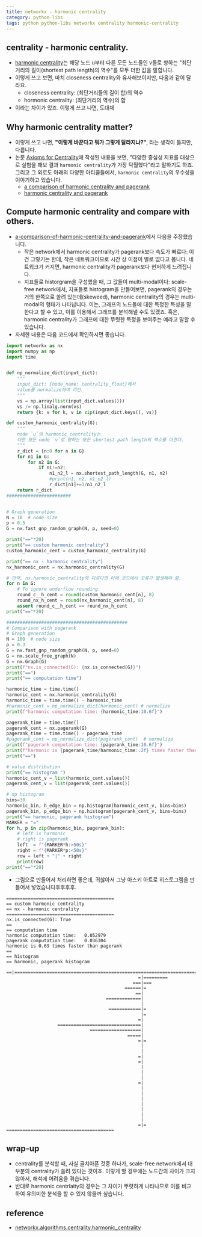 ```yaml
---
title: networkx - harmonic centrality
category: python-libs
tags: python python-libs networkx centrality harmonic-centrality
---
```


## centrality - harmonic centrality.

- [harmonic centrality](https://networkx.github.io/documentation/stable/reference/algorithms/generated/networkx.algorithms.centrality.harmonic_centrality.html#networkx.algorithms.centrality.harmonic_centrality)는 해당 노드 u부터 다른 모든 노드들인 v들로 향하는 "최단 거리의 길이(shortest path length)의 역수"를 모두 더한 값을 말합니다. 
- 이렇게 쓰고 보면, 마치 closeness centrality와 유사해보이지만, 다음과 같이 달라요. 
    - closeness centrality: (최단거리들의 길이 합)의 역수 
    - hormonic centrality: (최단거리의 역수)의 합
- 이라는 차이가 있죠. 이렇게 쓰고 나면, 도대체

## Why harmonic centrality matter? 

- 이렇게 쓰고 나면, **"이렇게 바꾼다고 뭐가 그렇게 달라지냐?"**, 라는 생각이 들지만, 다릅니다.
- 논문 [Axioms for Centrality](https://arxiv.org/abs/1308.2140)에 작성된 내용을 보면, "다양한 중심성 지표를 대상으로 실험을 해보 결과 `harmonic centrality`가 가장 탁월했다"라고 말하기도 하죠. 그리고 그 외로도 아래의 다양한 아티클들에서, `harmonic centrality`의 우수성을 이야기하고 있습니다.
    - [a comparison of harmonic centrality and pagerank](http://blogs.cornell.edu/info2040/2019/10/27/a-comparison-of-harmonic-centrality-and-pagerank/)
    - [harmonic centrality and pagerank](https://www.searchenginejournal.com/harmonic-centrality-pagerank/283985/#close)

## Compute harmonic centrality and compare with others.

- [a-comparison-of-harmonic-centrality-and-pagerank](http://blogs.cornell.edu/info2040/2019/10/27/a-comparison-of-harmonic-centrality-and-pagerank/)에서 다음을 주장했습니다. 
    - 작은 network에서 harmonic centrality가 pagerank보다 속도가 빠르다: 이건 그렇기는 한데, 작은 네트워크이므로 시간 상 이점이 별로 없다고 봅니다. 네트워크가 커지면, harmonic centrality가 pagerank보다 현저하게 느려집니다. 
    - 지표들로 historgram을 구성했을 때, 그 값들이 multi-modal이다: scale-free network에서, 지표들로 histogram을 만들어보면, pagerank의 경우는 거의 한쪽으로 쏠려 있는데(skeweed), harmonic centrality의 경우는 multi-modal의 형태가 나타납니다. 이는, 그래프의 노드들에 대한 특정한 특성을 말한다고 할 수 있고, 이를 이용해서 그래프를 분석해낼 수도 있겠죠. 혹은, harmonic centrality가 그래프에 대한 뚜렷한 특정을 보여주는 예라고 말할 수 있습니다. 
- 자세한 내용은 다음 코드에서 확인하시면 좋습니다. 


```python
import networkx as nx
import numpy as np
import time


def np_normalize_dict(input_dict):
    """
    input_dict: {node_name: centrality_float}에서 
    value를 normalize하여 리턴.
    """
    vs = np.array(list(input_dict.values()))
    vs /= np.linalg.norm(vs)
    return {k: v for k, v in zip(input_dict.keys(), vs)}

def custom_harmonic_centrality(G):
    """
    node `u`의 harmonic centrality는 
    다른 모든 node `v`로 향하는 모든 shortest path length의 역수를 더한다. 
    """
    r_dict = {n:0 for n in G}
    for n1 in G:
        for n2 in G:
            if n1!=n2:
                n1_n2_l = nx.shortest_path_length(G, n1, n2)
                #print(n1, n2, n1_n2_l)
                r_dict[n1]+=1/n1_n2_l
    return r_dict
########################


# Graph generation
N = 10  # node size
p = 0.5
G = nx.fast_gnp_random_graph(N, p, seed=0)

print("=="*20)
print("== custom harmonic centrality")
custom_harmonic_cent = custom_harmonic_centrality(G)

print("== nx - harmonic centrality")
nx_harmonic_cent = nx.harmonic_centrality(G)

# 만약, nx.harmonic_centrality와 다르다면 아래 코드에서 오류가 발생해야 함.
for n in G:
    # To ignore underflow rounding.
    round_c__h_cent = round(custom_harmonic_cent[n], 8)
    round_nx_h_cent = round(nx_harmonic_cent[n], 8)
    assert round_c__h_cent == round_nx_h_cent
print("=="*20)

#############################################
# Comparison with pagerank
# Graph generation
N = 100  # node size
p = 0.3
G = nx.fast_gnp_random_graph(N, p, seed=0)
G = nx.scale_free_graph(N)
G = nx.Graph(G)
print(f"nx.is_connected(G): {nx.is_connected(G)}")
print("==")
print("== computation time")

harmonic_time = time.time()
harmonic_cent = nx.harmonic_centrality(G)
harmonic_time = time.time() - harmonic_time
#harmonic_cent = np_normalize_dict(harmonic_cent) # normalize
print(f"harmonic computation time: {harmonic_time:10.6f}")

pagerank_time = time.time()
pagerank_cent = nx.pagerank(G)
pagerank_time = time.time() - pagerank_time
#pagerank_cent = np_normalize_dict(pagerank_cent)  # normalize
print(f"pagerank computation time: {pagerank_time:10.6f}")
print(f"harmonic is {pagerank_time/harmonic_time:.2f} times faster than pagerank ")
print("==")

# value distribution
print("== histogram ")
harmonic_cent_v = list(harmonic_cent.values())
pagerank_cent_v = list(pagerank_cent.values())

# np histogram
bins=30
harmonic_bin, h_edge_bin = np.histogram(harmonic_cent_v, bins=bins)
pagerank_bin, p_edge_bin = np.histogram(pagerank_cent_v, bins=bins)
print("== harmonic, pagerank histogram")
MARKER = "="
for h, p in zip(harmonic_bin, pagerank_bin):
    # left is harmonic
    # right is pagerank
    left  = f"{MARKER*h:>50s}"
    right = f"{MARKER*p:<50s}"
    row = left + "|" + right
    print(row)
print("=="*20)

```

- 그림으로 만들어서 처리하면 좋은데, 귀찮아서 그냥 아스키 아트로 히스토그램을 만들어서 넣었습니다후후후후. 

```
========================================
== custom harmonic centrality
== nx - harmonic centrality
========================================
nx.is_connected(G): True
==
== computation time
harmonic computation time:   0.052979
pagerank computation time:   0.036304
harmonic is 0.69 times faster than pagerank
==
== histogram
== harmonic, pagerank histogram
                                                ==|===================================================================================
                                                 =|=========
                                               ===|===
                                            ======|=
                                                ==|
                                     =============|
                                                  |
                                      ============|=
                                                  |=
                                                 =|
                   ===============================|
                               ===================|
                                             =====|
                                                 =|=
                                                  |
                                                  |
                                                 =|
                                                 =|
                                                  |
                                                  |
                                                  |
                                                 =|
                                                  |
                                                  |
                                                  |
                                                  |
                                                  |
                                                  |
                                                  |
                                                 =|=
========================================
```

## wrap-up

- centrality를 분석할 때, 사실 골치아픈 것중 하나가, scale-free network에서 대부분의 centrality가 쏠려 있다는 것이죠. 이렇게 할 경우에는 노드간의 차이가 크지 않아서, 해석에 어려움을 겪습니다. 
- 반대로 harmonic centrlaity의 경우는 그 차이가 뚜렷하게 나타나므로 이를 비교하여 유의미한 분석을 할 수 있지 않을까 싶습니다.

## reference

- [networkx.algorithms.centrality.harmonic_centrality](https://networkx.github.io/documentation/stable/reference/algorithms/generated/networkx.algorithms.centrality.harmonic_centrality.html#networkx.algorithms.centrality.harmonic_centrality)